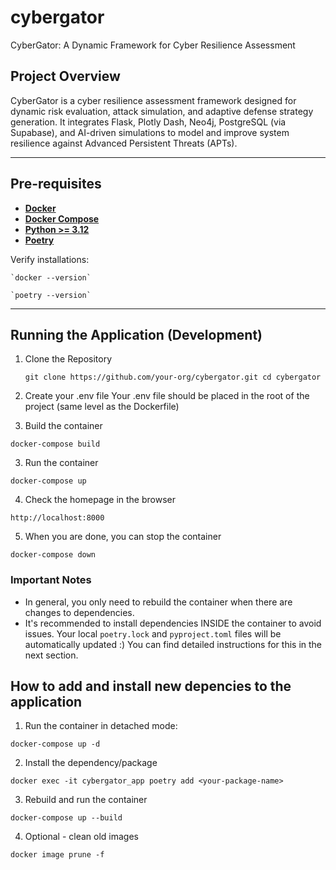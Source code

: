 # cybergator
CyberGator: A Dynamic Framework for Cyber Resilience Assessment

## Project Overview
CyberGator is a cyber resilience assessment framework designed for dynamic risk evaluation, attack simulation, and adaptive defense strategy generation. It integrates Flask, Plotly Dash, Neo4j, PostgreSQL (via Supabase), and AI-driven simulations to model and improve system resilience against Advanced Persistent Threats (APTs).

---
## Pre-requisites
- **[Docker](https://www.docker.com/get-started)**
- **[Docker Compose](https://docs.docker.com/compose/install/)**
- **[Python >= 3.12](https://www.datacamp.com/blog/how-to-install-python)**
- **[Poetry](https://python-poetry.org/docs/#installation)**

Verify installations:
    
    `docker --version`

    `poetry --version`

--- 
## Running the Application (Development)
1. Clone the Repository

    `git clone https://github.com/your-org/cybergator.git
     cd cybergator`

2. Create your .env file
Your .env file should be placed in the root of the project (same level as the Dockerfile)

2. Build the container

`docker-compose build
`

3. Run the container

`docker-compose up
`

4. Check the homepage in the browser

`http://localhost:8000
`

5. When you are done, you can stop the container

`docker-compose down
`

### Important Notes
- In general, you only need to rebuild the container when there are changes to dependencies.
- It's recommended to install dependencies INSIDE the container to avoid issues. Your local `poetry.lock` and `pyproject.toml` files will be automatically updated :) You can find detailed instructions for this in the next section.

## How to add and install new depencies to the application
1. Run the container in detached mode:

`docker-compose up -d
`

2. Install the dependency/package

`docker exec -it cybergator_app poetry add <your-package-name>
`

3. Rebuild and run the container

`docker-compose up --build
`

4. Optional - clean old images

`docker image prune -f
`

